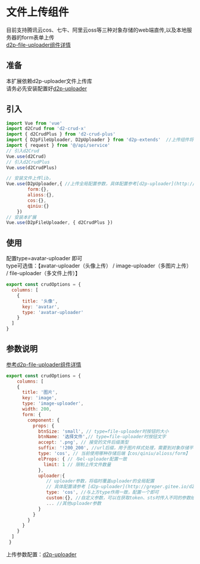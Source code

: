 
# 文件上传组件
目前支持腾讯云cos、七牛、阿里云oss等三种对象存储的web端直传,以及本地服务器的form表单上传  
[d2p-file-uploader组件详情](../components/d2p-file-uploader) 
## 准备
本扩展依赖d2p-uploader文件上传库   
请务必先安装配置好[d2p-uploader](./uploader.md)


## 引入
```javascript
import Vue from 'vue'
import d2Crud from 'd2-crud-x'
import { d2CrudPlus } from 'd2-crud-plus'
import { D2pFileUploader, D2pUploader } from 'd2p-extends'  //上传组件将会懒加载
import { request } from '@/api/service'
// 引入d2Crud
Vue.use(d2Crud)
// 引入d2CrudPlus
Vue.use(d2CrudPlus)

// 安装文件上传lib，  
Vue.use(D2pUploader,{ //上传全局配置参数，具体配置参考[d2p-uploader](http://greper.gitee.io/d2-crud-plus/guide/extends/uploader.html)
        form:{},
        alioss:{},
        cos:{},
        qiniu:{}
    }) 
// 安装本扩展
Vue.use(D2pFileUploader, { d2CrudPlus })

```

## 使用
配置type=avatar-uploader 即可   
type可选值：【avatar-uploader（头像上传） / image-uploader（多图片上传） / file-uploader（多文件上传）】

```javascript
export const crudOptions = {
  columns: [
    {
      title: '头像',
      key: 'avatar',
      type: 'avatar-uploader'
    }
  ]
}
```
## 参数说明
[参考d2p-file-uploader组件详情](../components/d2p-file-uploader) 
```javascript
export const crudOptions = {
    columns: [
    {
      title: '图片',
      key: 'image',
      type: 'image-uploader',
      width: 200,
      form: {
        component: {
          props: {
            btnSize: 'small', // type=file-uploader时按钮的大小
            btnName: '选择文件',// type=file-uploader时按钮文字
            accept: '.png', // 接受的文件后缀类型
            suffix: '!200_200', //url后缀，用于图片样式处理，需要到对象存储平台配置样式
            type: 'cos', // 当前使用哪种存储后端【cos/qiniu/alioss/form】
            elProps: { // 与el-uploader配置一致
              limit: 1 // 限制上传文件数量
            },
            uploader:{ 
               // uploader参数，将临时覆盖uploader的全局配置
               // 具体配置请参考 [d2p-uploader](http://greper.gitee.io/d2-crud-plus/guide/extends/uploader.html)
               type: 'cos', //与上方type作用一致，配置一个即可
               custom:{}, //自定义参数，可以在获取token、sts时传入不同的参数给后端
               ... //其他uploader参数
            }       
          }
        }
      }
    }  
  ]
 }
```

上传参数配置：[d2p-uploader](http://greper.gitee.io/d2-crud-plus/guide/extends/uploader.html)
